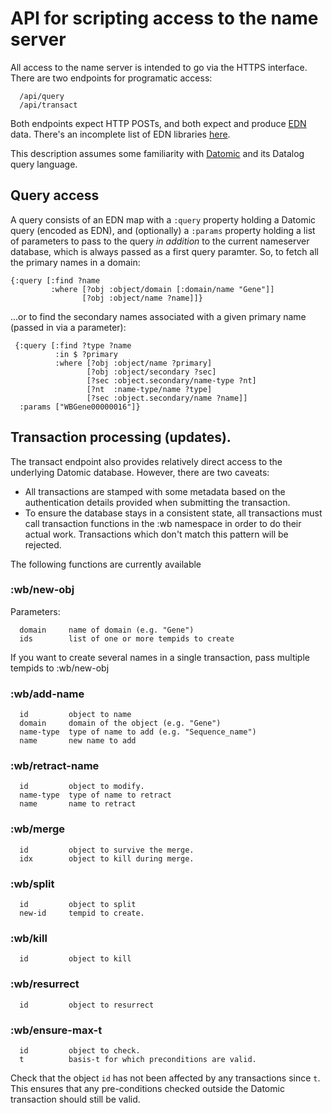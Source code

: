 API for scripting access to the name server
==========================

All access to the name server is intended to go via the HTTPS interface.  There are two
endpoints for programatic access:

      /api/query
      /api/transact

Both endpoints expect HTTP POSTs, and both expect and produce [EDN](https://github.com/edn-format/edn) data.  There's an incomplete list of EDN libraries [here](https://github.com/edn-format/edn/wiki/Implementations).

This description assumes some familiarity with [Datomic](http://www.datomic.com/) and its Datalog query language.

## Query access

A query consists of an EDN map with a `:query` property holding a Datomic query (encoded as EDN), and (optionally) 
a `:params` property holding a list of parameters to pass to the query *in addition* to the current nameserver database,
which is always passed as a first query paramter.  So, to fetch all the primary names in a domain:

    {:query [:find ?name 
             :where [?obj :object/domain [:domain/name "Gene"]]
                    [?obj :object/name ?name]]}
                    
...or to find the secondary names associated with a given primary name (passed in via a parameter):

     {:query [:find ?type ?name
              :in $ ?primary
              :where [?obj :object/name ?primary]
                     [?obj :object/secondary ?sec]
                     [?sec :object.secondary/name-type ?nt]
                     [?nt  :name-type/name ?type]
                     [?sec :object.secondary/name ?name]]
      :params ["WBGene00000016"]}


## Transaction processing (updates).

The transact endpoint also provides relatively direct access to the underlying Datomic database.  However,
there are two caveats:

   - All transactions are stamped with some metadata based on the authentication details provided when
     submitting the transaction.
   - To ensure the database stays in a consistent state, all transactions must call transaction functions 
     in the :wb namespace in order to do their actual work.  Transactions which don't match this pattern
     will be rejected.

The following functions are currently available

### :wb/new-obj 

Parameters:

      domain     name of domain (e.g. "Gene")
      ids        list of one or more tempids to create
      
If you want to create several names in a single transaction, pass multiple tempids to :wb/new-obj

### :wb/add-name

      id         object to name
      domain     domain of the object (e.g. "Gene")
      name-type  type of name to add (e.g. "Sequence_name")
      name       new name to add
      
### :wb/retract-name

      id         object to modify.
      name-type  type of name to retract
      name       name to retract
      
### :wb/merge

      id         object to survive the merge.
      idx        object to kill during merge.
      
### :wb/split

      id         object to split
      new-id     tempid to create.
      
### :wb/kill

      id         object to kill
      
### :wb/resurrect
 
      id         object to resurrect
      
### :wb/ensure-max-t

      id         object to check.
      t          basis-t for which preconditions are valid.

Check that the object `id` has not been affected by any transactions since `t`.  This ensures that any pre-conditions checked outside the Datomic transaction should still be valid.
